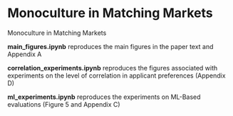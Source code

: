 # Monoculture in Matching Markets
Monoculture in Matching Markets

**main_figures.ipynb** reproduces the main figures in the paper text and Appendix A

**correlation_experiments.ipynb** reproduces the figures associated with experiments on the level of correlation in applicant preferences (Appendix D)

**ml_experiments.ipynb** reproduces the experiments on ML-Based evaluations (Figure 5 and Appendix C)
